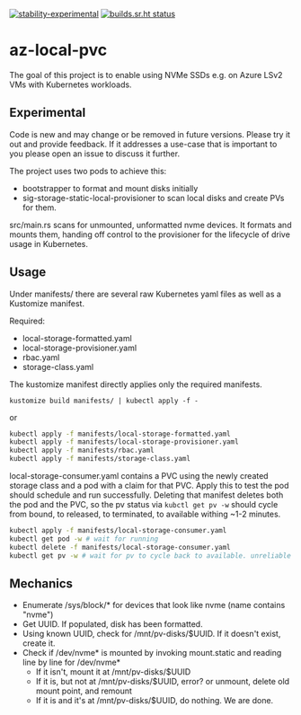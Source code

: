 [![stability-experimental](https://img.shields.io/badge/stability-experimental-orange.svg)](#experimental)
[![builds.sr.ht status](https://builds.sr.ht/~alexeldeib/az-local-pvc/.build.yml.svg)](https://builds.sr.ht/~alexeldeib/az-local-pvc/.build.yml?)
<!-- [![github actions status](https://github.com/alexeldeib/az-local-pvc/workflows/.github/workflows/main.yaml/badge.svg?branch=master)](https://github.com/alexeldeib/az-local-pvc/actions?query=workflow%3A.github%2Fworkflows%2Fmain.yaml) -->


# az-local-pvc

The goal of this project is to enable using NVMe SSDs e.g. on Azure LSv2 VMs with Kubernetes workloads.

## Experimental
Code is new and may change or be removed in future versions. Please try it out and provide feedback. If it addresses a use-case that is important to you please open an issue to discuss it further.


The project uses two pods to achieve this:
- bootstrapper to format and mount disks initially
- sig-storage-static-local-provisioner to scan local disks and create PVs for them.

src/main.rs scans for unmounted, unformatted nvme devices. It formats and mounts them, handing off control to the provisioner for the lifecycle of drive usage in Kubernetes.

## Usage

Under manifests/ there are several raw Kubernetes yaml files as well as a Kustomize manifest. 

Required:
- local-storage-formatted.yaml
- local-storage-provisioner.yaml
- rbac.yaml
- storage-class.yaml

The kustomize manifest directly applies only the required manifests.

`kustomize build manifests/ | kubectl apply -f -`

or 

```bash
kubectl apply -f manifests/local-storage-formatted.yaml
kubectl apply -f manifests/local-storage-provisioner.yaml
kubectl apply -f manifests/rbac.yaml
kubectl apply -f manifests/storage-class.yaml
```

local-storage-consumer.yaml contains a PVC using the newly created storage class and a pod with a claim for that PVC. Apply this to test the pod should schedule and run successfully. Deleting that manifest deletes both the pod and the PVC, so the pv status via `kubctl get pv -w` should cycle from bound, to released, to terminated, to available withing ~1-2 minutes.

```bash
kubectl apply -f manifests/local-storage-consumer.yaml
kubectl get pod -w # wait for running
kubectl delete -f manifests/local-storage-consumer.yaml
kubectl get pv -w # wait for pv to cycle back to available. unreliable currently with blkid, see below.
```

## Mechanics

- Enumerate /sys/block/* for devices that look like nvme (name contains "nvme")
- Get UUID. If populated, disk has been formatted.
- Using known UUID, check for /mnt/pv-disks/$UUID. If it doesn't exist, create it.
- Check if /dev/nvme* is mounted by invoking mount.static and reading line by line for /dev/nvme*
  - If it isn't, mount it at /mnt/pv-disks/$UUID
  - If it is, but not at /mnt/pv-disks/$UUID, error? or unmount, delete old mount point, and remount
  - If it is and it's at /mnt/pv-disks/$UUID, do nothing. We are done.
